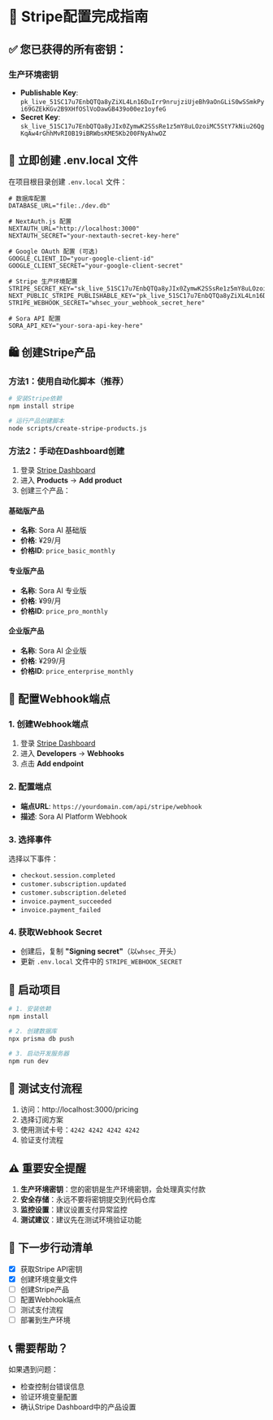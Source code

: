 # 🎉 Stripe配置完成指南

## ✅ 您已获得的所有密钥：

### 生产环境密钥
- **Publishable Key**: `pk_live_51SC17u7EnbQTQa8yZiXL4Ln16DuIrr9nrujziUjeBh9aOnGLiS0wSSmkPyi69GZEkKGv2B9XHfOSlVoDawGB439o00ez1oyfeG`
- **Secret Key**: `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`

## 📝 立即创建 .env.local 文件

在项目根目录创建 `.env.local` 文件：

```env
# 数据库配置
DATABASE_URL="file:./dev.db"

# NextAuth.js 配置
NEXTAUTH_URL="http://localhost:3000"
NEXTAUTH_SECRET="your-nextauth-secret-key-here"

# Google OAuth 配置 (可选)
GOOGLE_CLIENT_ID="your-google-client-id"
GOOGLE_CLIENT_SECRET="your-google-client-secret"

# Stripe 生产环境配置
STRIPE_SECRET_KEY="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"
NEXT_PUBLIC_STRIPE_PUBLISHABLE_KEY="pk_live_51SC17u7EnbQTQa8yZiXL4Ln16DuIrr9nrujziUjeBh9aOnGLiS0wSSmkPyi69GZEkKGv2B9XHfOSlVoDawGB439o00ez1oyfeG"
STRIPE_WEBHOOK_SECRET="whsec_your_webhook_secret_here"

# Sora API 配置
SORA_API_KEY="your-sora-api-key-here"
```

## 🛍️ 创建Stripe产品

### 方法1：使用自动化脚本（推荐）
```bash
# 安装Stripe依赖
npm install stripe

# 运行产品创建脚本
node scripts/create-stripe-products.js
```

### 方法2：手动在Dashboard创建
1. 登录 [Stripe Dashboard](https://dashboard.stripe.com)
2. 进入 **Products** → **Add product**
3. 创建三个产品：

#### 基础版产品
- **名称**: Sora AI 基础版
- **价格**: ¥29/月
- **价格ID**: `price_basic_monthly`

#### 专业版产品
- **名称**: Sora AI 专业版
- **价格**: ¥99/月
- **价格ID**: `price_pro_monthly`

#### 企业版产品
- **名称**: Sora AI 企业版
- **价格**: ¥299/月
- **价格ID**: `price_enterprise_monthly`

## 🔗 配置Webhook端点

### 1. 创建Webhook端点
1. 登录 [Stripe Dashboard](https://dashboard.stripe.com)
2. 进入 **Developers** → **Webhooks**
3. 点击 **Add endpoint**

### 2. 配置端点
- **端点URL**: `https://yourdomain.com/api/stripe/webhook`
- **描述**: Sora AI Platform Webhook

### 3. 选择事件
选择以下事件：
- `checkout.session.completed`
- `customer.subscription.updated`
- `customer.subscription.deleted`
- `invoice.payment_succeeded`
- `invoice.payment_failed`

### 4. 获取Webhook Secret
- 创建后，复制 **"Signing secret"**（以`whsec_`开头）
- 更新 `.env.local` 文件中的 `STRIPE_WEBHOOK_SECRET`

## 🚀 启动项目

```bash
# 1. 安装依赖
npm install

# 2. 创建数据库
npx prisma db push

# 3. 启动开发服务器
npm run dev
```

## 🧪 测试支付流程

1. 访问：http://localhost:3000/pricing
2. 选择订阅方案
3. 使用测试卡号：`4242 4242 4242 4242`
4. 验证支付流程

## ⚠️ 重要安全提醒

1. **生产环境密钥**：您的密钥是生产环境密钥，会处理真实付款
2. **安全存储**：永远不要将密钥提交到代码仓库
3. **监控设置**：建议设置支付异常监控
4. **测试建议**：建议先在测试环境验证功能

## 🎯 下一步行动清单

- [x] 获取Stripe API密钥
- [x] 创建环境变量文件
- [ ] 创建Stripe产品
- [ ] 配置Webhook端点
- [ ] 测试支付流程
- [ ] 部署到生产环境

## 📞 需要帮助？

如果遇到问题：
- 检查控制台错误信息
- 验证环境变量配置
- 确认Stripe Dashboard中的产品设置


